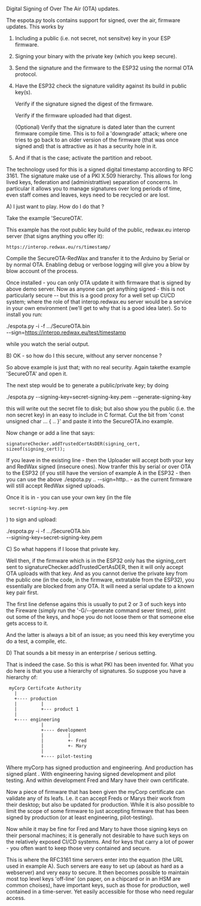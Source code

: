 Digital Signing of Over The Air (OTA) updates.

The espota.py tools contains support for signed, over the air, 
firmware updates. This works by

1)	Including a public (i.e. not secret, not sensitve)
	key in your ESP firmware.

2)	Signing your binary with the private key (which you
	keep secure). 

3)	Send the signature and the firmware to the ESP32
	using the normal OTA protocol.

4)	Have the ESP32 check the signature validity against
	its build in public key(s).

	Verify if the signature signed the digest of the
	firmware.	

	Verify if the firmware uploaded had that digest.

	(Optional) Verify that the signature is dated
	later than the current firmware compile time. This
	is to foil a 'downgrade' attack; where one tries
	to go back to an older version of the firmware 
	(that was once signed and) that is attractive as
	it has a security hole in it.

5)	And if that is the case; activate the partition
	and reboot.

The technology used for this is a signed digital timestamp
according to RFC 3161. The signature make use of a PKI
X.509 hierarchy. This allows for long lived keys, federation
and (administrattive) separation of concerns. In particular
it allows you to manage signatures over long periods
of time, even staff comes and leaves, keys need to be
recycled or are lost.


A) I just want to play. How do I do that ?

Take the example 'SecureOTA'. 

This example has the root public key build of the public, 
redwax.eu interop server (that signs anything you offer it):

	https://interop.redwax.eu/rs/timestamp/

Compile the SecureOTA-RedWax and transfer it to the 
Arduino by Serial or by normal OTA. Enabling debug or verbose
logging will give you a blow by blow account of the process.

Once installed - you can only OTA update it with firmware
that is signed by above demo server. Now as anyone can
get anything signed - this is not particularly secure -- but
this is a good proxy for a well set up CI/CD system; where the
role of that interop.redwax.eu server would be a service
in your own environment (we'll get to why that is a good idea
later). So to install you run:

   ./espota.py -i <IP> -f .../SecureOTA.bin \
        --sign=https://interop.redwax.eu/test/timestamp

while you watch the serial output.

B) OK - so how do I this secure, without any server noncense ?

So above example is just that; with no real security. Again
takethe example 'SecureOTA' and open it.

The next step would be to generate a public/private key; by doing

   ./espota.py --signing-key=secret-signing-key.pem --generate-signing-key

this will write out the secret file to disk; but also show you 
the public (i.e. the non secret key) in an easy to include in
C format. Cut the bit from 'const unsigned char ... { .. }' and
paste it into the SecureOTA.ino example. 

Now change or add a line that says:

    signatureChecker.addTrustedCertAsDER(signing_cert, sizeof(signing_cert));

If you leave in the existing line - then the Uploader will accept both your
key and RedWax signed (insecure ones). Now tranfer this by serial or
over OTA to the ESP32 (if you still have the version of example A in the
ESP32 - then you can use the above  ./espota.py .. --sign=http.. - as the
current firmware will still accept RedWax signed uploads.

Once it is in - you can use your own key (in the file 

     secret-signing-key.pem

) to sign and upload:

   ./espota.py -i <IP> -f .../SecureOTA.bin \
        --signing-key=secret-signing-key.pem

C) So what happens if I loose that private key.

Well then, if the firmware which is in the ESP32 only has the signing_cert
sent to signatureChecker.addTrustedCertAsDER, then it will only accept
OTA uploads with that key. And as you cannot derive the private key from
the public one (in the code, in the firmware, extratable from the ESP32),
you essentially are blocked from any OTA. It will need a serial update
to a known key pair first.

The first line defense agains this is usually to put 2 or 3 of
such keys into the Fireware (simply run the '-G/--generate command
sever times), print out some of the keys, and hope you do not loose
them or that someone else gets access to it. 

And the latter is always a bit of an issue; as you need this key
everytime you do a test, a compile, etc.

D) That sounds a bit messy in an enterprise / serious setting.

That is indeed the case. So this is what PKI has been invented for. What
you do here is that you use a hierarchy of signatures. So suppose 
you have a hierarchy of:

     myCorp Certifcate Authority
       |
       +---- production 
       |         |
       |         +--- product 1
       |
       +---- engineering
                 |
                 +---- development
                 |         |
                 |         +- Fred
                 |         +- Mary
                 |
                 +---- pilot-testing

Where myCorp has signed production and engineering. And production has
signed plant . With engineering having signed development and pilot
testing. And within development Fred and Mary have their own certificate.

Now a piece of firmware that has been given the myCorp certificate can
validate any of its leafs. I.e. it can accept Freds or Marys their
work from their desktop; but also be updated for production.  While it is 
also possible to limit the scope of some firmware to just accepting
firmware that has been signed by production (or at least engineering,
pilot-testing).

Now while it may be fine for Fred and Mary to have those signing keys
on their personal machines; it is generally not desirable to have such
keys on the relatively exposed CI/CD systems. And for keys that carry
a lot of power - you often want to keep those very contained and secure.

This is where the RFC3161 time servers enter into the equation (the URL
used in example A). Such servers are easy to set up (about as hard as
a webserver) and very easy to secure. It then becomes possible to
maintain most top level keys 'off-line' (on paper, on a chipcard or
in an HSM are common choises), have important keys, such as those
for production, well contained in a time-server. Yet easily accessible
for those who need regular access.

